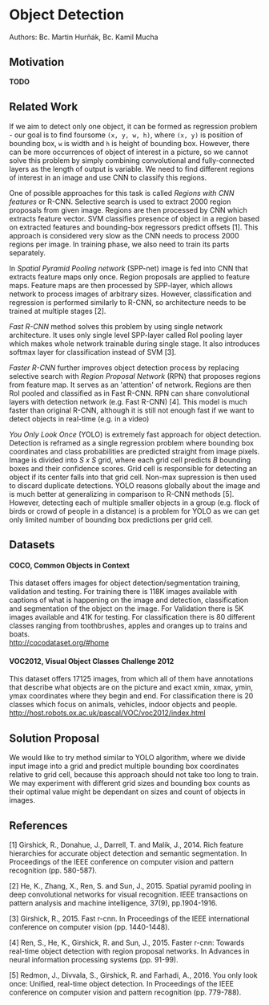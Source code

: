 # Object Detection
Authors: Bc. Martin Hurňák, Bc. Kamil Mucha

## Motivation
**TODO**

## Related Work
If we aim to detect only one object, it can be formed as regression problem - our goal is to find foursome `(x, y, w, h)`,
 where `(x, y)` is position of bounding box, `w` is width and `h` is height of bounding box. However, there can be more
 occurrences of object of interest in a picture, so we cannot solve this problem by simply combining convolutional and
 fully-connected layers as the length of output is variable. We need to find different regions of interest in an image
 and use CNN to classify this regions.

One of possible approaches for this task is called _Regions with CNN features_ or R-CNN. Selective search is used to
extract 2000 region proposals from given image. Regions are then processed by CNN which extracts feature vector. SVM
classifies presence of object in a region based on extracted features and bounding-box regressors predict offsets [1]. 
This approach is considered very slow as the CNN needs to process 2000 regions per image. In training phase, we also need 
to train its parts separately.

In _Spatial Pyramid Pooling network_ (SPP-net) image is fed into CNN that extracts feature maps 
only once. Region proposals are applied to feature maps. Feature maps are then processed by SPP-layer, which allows network 
to process images of arbitrary sizes. However, classification and regression is performed similarly to R-CNN, so 
architecture needs to be trained at multiple stages [2].

_Fast R-CNN_ method solves this problem by using single network architecture. It uses only single level SPP-layer called
RoI pooling layer which makes whole network trainable during single stage. It also introduces softmax layer for 
classification instead of SVM [3].

_Faster R-CNN_ further improves object detection process by replacing selective search with _Region Proposal Network_ (RPN)
that proposes regions from feature map. It serves as an 'attention' of network. Regions are then RoI pooled and classified
 as in Fast R-CNN. RPN can share convolutional layers with detection network (e.g. Fast R-CNN) [4]. This model is much 
 faster than original R-CNN, although it is still not enough fast if we want to detect objects in real-time 
 (e.g. in a video)

_You Only Look Once_ (YOLO) is extremely fast approach for object detection. Detection is reframed as a single regression
problem where bounding box coordinates and class probabilities are predicted straight from image pixels. Image is divided into 
_S x S_ grid, where each grid cell predicts _B_ bounding boxes and their confidence scores. Grid cell is responsible for 
detecting an object if its center falls into that grid cell. Non-max supression is then used to discard duplicate 
detections. YOLO  reasons globally about the image and is much better at generalizing in comparison to R-CNN methods [5].
However, detecting each of multiple smaller objects in a group (e.g. flock of birds or crowd of people in a distance) is a 
problem for YOLO as we can get only limited number of bounding box predictions per grid cell.

## Datasets
#### COCO, Common Objects in Context
This dataset offers images for object detection/segmentation training, validation and testing. For training there is 118K images available with captions of what is happening on the image and detection, classification and segmentation of the object on the image. For Validation there is 5K images available and 41K for testing. For classification there is 80 different classes ranging from toothbrushes, apples and oranges up to trains and boats.<br />
http://cocodataset.org/#home

#### VOC2012, Visual Object Classes Challenge 2012
This dataset offers 17125 images, from which all of them have annotations that describe what objects are on the picture and exact xmin, xmax, ymin, ymax coordinates where they begin and end. For classification there is 20 classes which focus on animals, vehicles, indoor objects and people.<br />
http://host.robots.ox.ac.uk/pascal/VOC/voc2012/index.html

## Solution Proposal
We would like to try method similar to YOLO algorithm, where we divide input image into a grid and predict multiple
bounding box coordinates relative to grid cell, because this approach should not take too long to train. We may 
experiment with different grid sizes and bounding box counts as their optimal value might be dependant on sizes and count 
of objects in images. 


## References
[1] Girshick, R., Donahue, J., Darrell, T. and Malik, J., 2014. Rich feature hierarchies for accurate object detection and semantic segmentation. In Proceedings of the IEEE conference on computer vision and pattern recognition (pp. 580-587).

[2] He, K., Zhang, X., Ren, S. and Sun, J., 2015. Spatial pyramid pooling in deep convolutional networks for visual recognition. IEEE transactions on pattern analysis and machine intelligence, 37(9), pp.1904-1916.

[3] Girshick, R., 2015. Fast r-cnn. In Proceedings of the IEEE international conference on computer vision (pp. 1440-1448).

[4] Ren, S., He, K., Girshick, R. and Sun, J., 2015. Faster r-cnn: Towards real-time object detection with region proposal networks. In Advances in neural information processing systems (pp. 91-99).

[5] Redmon, J., Divvala, S., Girshick, R. and Farhadi, A., 2016. You only look once: Unified, real-time object detection. In Proceedings of the IEEE conference on computer vision and pattern recognition (pp. 779-788).

